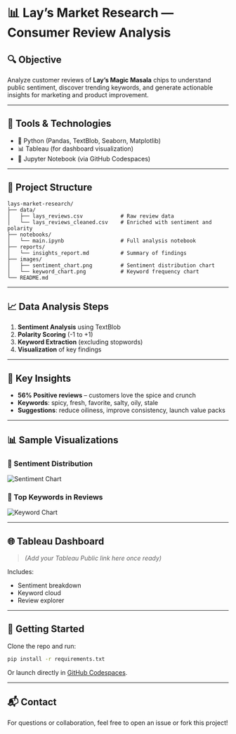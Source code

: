 
# 📊 Lay’s Market Research — Consumer Review Analysis

## 🔍 Objective

Analyze customer reviews of **Lay’s Magic Masala** chips to understand public sentiment, discover trending keywords, and generate actionable insights for marketing and product improvement.

---

## 🧰 Tools & Technologies

- 🐍 Python (Pandas, TextBlob, Seaborn, Matplotlib)
- 📊 Tableau (for dashboard visualization)
- 🧪 Jupyter Notebook (via GitHub Codespaces)

---

## 📁 Project Structure

```
lays-market-research/
├── data/
│   ├── lays_reviews.csv            # Raw review data
│   └── lays_reviews_cleaned.csv    # Enriched with sentiment and polarity
├── notebooks/
│   └── main.ipynb                  # Full analysis notebook
├── reports/
│   └── insights_report.md          # Summary of findings
├── images/
│   ├── sentiment_chart.png         # Sentiment distribution chart
│   └── keyword_chart.png           # Keyword frequency chart
└── README.md
```

---

## 📈 Data Analysis Steps

1. **Sentiment Analysis** using TextBlob
2. **Polarity Scoring** (-1 to +1)
3. **Keyword Extraction** (excluding stopwords)
4. **Visualization** of key findings

---

## 🧠 Key Insights

- **56% Positive reviews** – customers love the spice and crunch
- **Keywords**: spicy, fresh, favorite, salty, oily, stale
- **Suggestions**: reduce oiliness, improve consistency, launch value packs

---

## 📊 Sample Visualizations

### 📌 Sentiment Distribution
![Sentiment Chart](images/sentiment_chart.png)

### 📌 Top Keywords in Reviews
![Keyword Chart](images/keyword_chart.png)

---

## 🌐 Tableau Dashboard

> *(Add your Tableau Public link here once ready)*

Includes:
- Sentiment breakdown
- Keyword cloud
- Review explorer

---

## 🚀 Getting Started

Clone the repo and run:

```bash
pip install -r requirements.txt
```

Or launch directly in [GitHub Codespaces](https://github.com/features/codespaces).

---

## 📬 Contact

For questions or collaboration, feel free to open an issue or fork this project!
